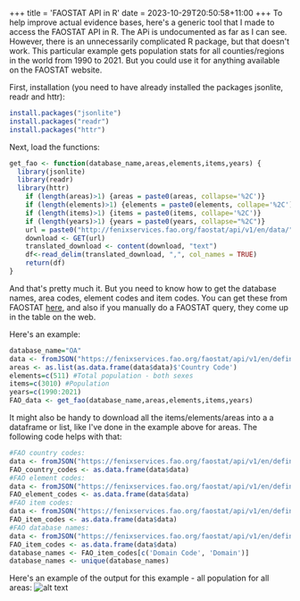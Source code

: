 +++
title = 'FAOSTAT API in R'
date = 2023-10-29T20:50:58+11:00
+++
To help improve actual evidence bases, here's a generic tool that I made to access the FAOSTAT API in R. The APi is undocumented as far as I can see. However, there is an unnecessarily complicated R package, but that doesn't work. This particular example gets population stats for all counties/regions in the world from 1990 to 2021. But you could use it for anything available on the FAOSTAT website.

First, installation (you need to have already installed the packages jsonlite, readr and httr):
```R
install.packages("jsonlite")
install.packages("readr")
install.packages("httr")
```

Next, load the functions:
```R
get_fao <- function(database_name,areas,elements,items,years) {
  library(jsonlite)
  library(readr)
  library(httr)
	if (length(areas)>1) {areas = paste0(areas, collapse='%2C')}
	if (length(elements)>1) {elements = paste0(elements, collape='%2C')}
	if (length(items)>1) {items = paste0(items, collape='%2C')}
	if (length(years)>1) {years = paste0(years, collapse="%2C")}
	url = paste0("http://fenixservices.fao.org/faostat/api/v1/en/data/",database_name,"?area=",areas,"&area_cs=ISO3&element=",elements,"&element_cs=FAO&item=",items,"&item_cs=FAO&year=",years,"&show_codes=true&show_unit=true&show_flags=true&null_values=false&output_type=csv")
	download <- GET(url)
	translated_download <- content(download, "text")
	df<-read_delim(translated_download, ",", col_names = TRUE)
	return(df)
}
```

And that's pretty much it. But you need to know how to get the database names, area codes, element codes and item codes. You can get these from FAOSTAT [here](https://www.fao.org/faostat/en/#definitions), and also if you manually do a FAOSTAT query, they come up in the table on the web.

Here's an example:
```R
database_name="OA"
data <- fromJSON("https://fenixservices.fao.org/faostat/api/v1/en/definitions/types/area?datasource=DB4",flatten=TRUE)
areas <- as.list(as.data.frame(data$data)$'Country Code')
elements=c(511) #Total population - both sexes
items=c(3010) #Population
years=c(1990:2021)
FAO_data <- get_fao(database_name,areas,elements,items,years)
```
It might also be handy to download all the items/elements/areas into a a dataframe or list, like I've done in the example above for areas. The following code helps with that:
```R
#FAO country codes:
data <- fromJSON("https://fenixservices.fao.org/faostat/api/v1/en/definitions/types/area?datasource=DB4",flatten=TRUE)
FAO_country_codes <- as.data.frame(data$data)
#FAO element codes:
data <- fromJSON("https://fenixservices.fao.org/faostat/api/v1/en/definitions/types/element?datasource=DB4")
FAO_element_codes <- as.data.frame(data$data)
#FAO item codes:
data <- fromJSON("https://fenixservices.fao.org/faostat/api/v1/en/definitions/types/item?datasource=DB4")
FAO_item_codes <- as.data.frame(data$data)
#FAO database names:
data <- fromJSON("https://fenixservices.fao.org/faostat/api/v1/en/definitions/types/item?datasource=DB4")
FAO_item_codes <- as.data.frame(data$data)
database_names <- FAO_item_codes[c('Domain Code', 'Domain')]
database_names <- unique(database_names)
```

Here's an example of the output for this example - all population for all areas:
![alt text](/FAOSTAT_screenshot.png)